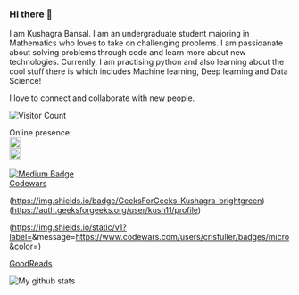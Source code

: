 ### Hi there 👋
I am Kushagra Bansal. I am an undergraduate student majoring in Mathematics who loves to take on challenging problems. I am passioanate about solving problems through code and learn more about new technologies. Currently, I am practising python and also learning about the cool stuff there is which includes Machine learning, Deep learning and Data Science!

I love to connect and collaborate with new people.

![Visitor Count](https://profile-counter.glitch.me/{Kush1101}/count.svg)

Online presence: 
<br>
<a href="https://www.linkedin.com/in/kushagra-bansal-96862a19b/" target="blank"><img align="center" src="https://cdn.jsdelivr.net/npm/simple-icons@3.0.1/icons/linkedin.svg" alt="LinkedIn" height="20" width="20" /></a>
<br>
<a href="https://stackoverflow.com/users/13550402/kushagra-bansal" target="blank"><img align="center" src="https://cdn.jsdelivr.net/npm/simple-icons@3.0.1/icons/stackoverflow.svg" alt="StackOverflow" height="20" width="20" /></a>
<br><br>
[![Medium Badge](https://img.shields.io/badge/-Medium-000?style=flat&logo=Medium&logoColor=white)](https://medium.com/@kushagra1101)
<br>
[Codewars](https://www.codewars.com/users/crisfuller)

(https://img.shields.io/badge/GeeksForGeeks-Kushagra-brightgreen)(https://auth.geeksforgeeks.org/user/kush11/profile)

(https://img.shields.io/static/v1?label=<codewars>&message=<https://www.codewars.com/users/crisfuller/badges/micro>&color=<orange>)

[GoodReads](https://www.goodreads.com/user/show/115877948-kushagra-bansal)

![My github stats](https://github-readme-stats.vercel.app/api?username=Kush1101&show_icons=true&hide_border=true)

<!--
**Kush1101/Kush1101** is a ✨ _special_ ✨ repository because its `README.md` (this file) appears on your GitHub profile.

Here are some ideas to get you started:

- 🔭 I’m currently working on ...
- 🌱 I’m currently learning ...
- 👯 I’m looking to collaborate on ...
- 🤔 I’m looking for help with ...
- 💬 Ask me about ...
- 📫 How to reach me: ...
- 😄 Pronouns: ...
- ⚡ Fun fact: ...
-->
